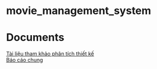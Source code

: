# movie_management_system

# Documents
[Tài liệu tham khảo phân tích thiết kế](https://docs.google.com/document/d/131fpL8G80h6UvIMrOOEW3FHA6EYXhHd9lNma18Zgro4/edit?usp=sharing) <br>
[Báo cáo chung](https://docs.google.com/document/d/1FD2s2A-t6NCjHwGhPgzN0yKXfmZ2cBS6XVZDjBH8GHg/edit?usp=sharing)
